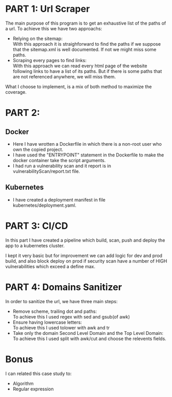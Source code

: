 # PART 1: Url Scraper
The main purpose of this program is to get an exhaustive list of the paths of a url.
To achieve this we have two approachs: 
- Relying on the sitemap: 
    <br> With this approach it is straighforward to find the paths if we suppose that the sitemap.xml is well documented.
    If not we might miss some paths.
- Scraping every pages to find links:
   <br> With this approach we can read every html page of the website following links to have a list of its paths.
    But if there is some paths that are not referenced anywhere, we will miss them.

What I choose to implement, is a mix of both method to maximize the coverage.

# PART 2: 
## Docker 

- Here I have wrotten a Dockerfile in which there is a non-root user who own the copied project.
- I have used the "ENTRYPOINT" statement in the Dockerfile to make the docker container take the script arguments.
- I had run a vulnerability scan and it report is in vulnerabilityScan/report.txt file.

## Kubernetes
- I have created a deployment manifest in file kubernetes/deployment.yaml.

# PART 3: CI/CD
In this part I have created a pipeline which build, scan, push and deploy the app to a kubernetes cluster.

I kept it very basic but for improvement we can add logic for dev and prod build, and also block deploy on prod if security scan have a number of HIGH vulnerabilities which exceed a define max.  

# PART 4: Domains Sanitizer
In order to sanitize the url, we have three main steps:
- Remove scheme, trailing dot and paths:
   <br> To achieve this I used regex with sed and gsub(of awk)
- Ensure having lowercase letters: 
    <br> To achieve this I used tolower with awk and tr
- Take only the domain Second Level Domain and the Top Level Domain:
    <br> To achieve this I used split with awk/cut and choose the relevents fields.

# Bonus 
I can related this case study to:
- Algorithm 
- Regular expression 